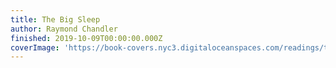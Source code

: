 ```yaml
---
title: The Big Sleep
author: Raymond Chandler
finished: 2019-10-09T00:00:00.000Z
coverImage: 'https://book-covers.nyc3.digitaloceanspaces.com/readings/the-big-sleep-01.jpg'
---
```

